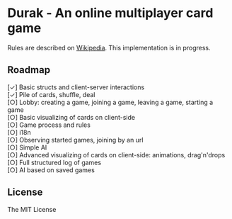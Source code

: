 ﻿# Durak - An online multiplayer card game

Rules are described on [Wikipedia](https://en.wikipedia.org/wiki/Durak).
This implementation is in progress.

## Roadmap

[✓] Basic structs and client-server interactions  
[✓] Pile of cards, shuffle, deal  
[○] Lobby: creating a game, joining a game, leaving a game, starting a game  
[○] Basic visualizing of cards on client-side  
[○] Game process and rules  
[○] i18n  
[○] Observing started games, joining by an url  
[○] Simple AI  
[○] Advanced visualizing of cards on client-side: animations, drag'n'drops  
[○] Full structured log of games  
[○] AI based on saved games  

## License

The MIT License
